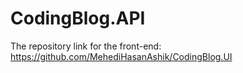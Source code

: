 # CodingBlog.API

The repository link for the front-end: https://github.com/MehediHasanAshik/CodingBlog.UI
